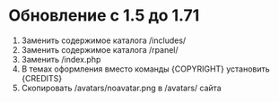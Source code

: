 Обновление с 1.5 до 1.71
========================

1. Заменить содержимое каталога /includes/
2. Заменить содержимое каталога /rpanel/
3. Заменить /index.php
4. В темах оформления вместо команды {COPYRIGHT} установить {CREDITS}
5. Скопировать /avatars/noavatar.png в /avatars/ сайта
